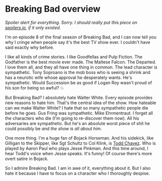 # Breaking Bad overview
<i>Spoiler alert for everything. Sorry. I should really put this piece on <a href="http://spoilers.io/">spoilers.io</a>, if it only existed.</i>

I'm on episode 8 of the final season of Breaking Bad, and I can now tell you why I cringe when people say it's the best TV show ever. I couldn't have said exactly why before. 

I like all kinds of crime stories. I like Goodfellas and Pulp Fiction. The Godfather is the best movie ever made. The Maltese Falcon. The Departed. I love them all, and they all have one thing in common. The lead character is sympathetic. Tony Soproano is the mob boss who is seeing a shrink and has a neurotic wife whose approval he desperately wants. He's sympathetic. Would Succession be as good if Logan Roy wasn't proud of his son for being so awful? :boom:

But Breaking Bad? I absolutely hate Walter White. Every episode provides new reasons to hate him. That's the central idea of the show. How hateable can we make Walter White? I hate that so many sympathetic people die before he goes. Gus Fring was sympathetic. Mike Ehrmentraut. I forget all the characters who die (I'm going to re-discover them now). All his adversaries are sympathetic. But he's an absolute worst piece of shit he could possibly be <i>and the show is all about him. </i>

One more thing. I'm a huge fan of Bojack Horseman. And his sidekick, like Gilligan to the Skipper, like Sgt Schultz to Col Klink, is <a href="https://bojackhorseman.fandom.com/wiki/Todd_Chavez">Todd Chavez</a>. Who is played by Aaron Paul who plays Jesse Pinkman. And this time around, I hear Todd's voice when Jesse speaks. It's funny! Of course there's more overt satire in Bojack. 

So I admire Breaking Bad. I am in awe of it, everything about it. But I also hate it because I have to focus on a character who I thoroughly despise. 


